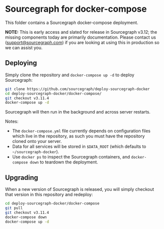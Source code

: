 # Sourcegraph for docker-compose

This folder contains a Sourcegraph docker-compose deployment.

**NOTE:** This is early access and slated for release in Sourcegraph v3.12; the missing components today are primarily documentation. Please contact us (support@sourcegraph.com) if you are looking at using this in production so we can assist you.

## Deploying

Simply clone the repository and `docker-compose up -d` to deploy Sourcegraph:

```sh
git clone https://github.com/sourcegraph/deploy-sourcegraph-docker
cd deploy-sourcegraph-docker/docker-compose/
git checkout v3.11.4
docker-compose up -d
```

Sourcegraph will then run in the background and across server restarts.

Notes:

- The `docker-compose.yml` file currently depends on configuration files which live in the repository, as such you must have the repository cloned onto your server.
- Data for all services will be stored in `$DATA_ROOT` (which defaults to `~/sourcegraph-docker`).
- Use `docker ps` to inspect the Sourcegraph containers, and `docker-compose down` to teardown the deployment.

## Upgrading

When a new version of Sourcegraph is released, you will simply checkout that version in this repository and redeploy:

```sh
cd deploy-sourcegraph-docker/docker-compose
git pull
git checkout v3.11.4
docker-compose down
docker-compose up -d
```
